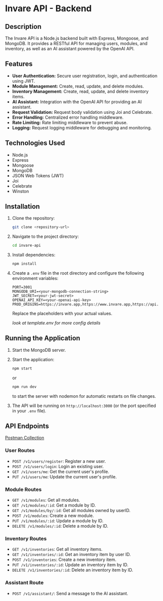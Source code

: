 # Invare API - Backend

## Description

The Invare API is a Node.js backend built with Express, Mongoose, and MongoDB. It provides a RESTful API for managing users, modules, and inventory, as well as an AI assistant powered by the OpenAI API.

## Features

- **User Authentication:** Secure user registration, login, and authentication using JWT.
- **Module Management:** Create, read, update, and delete modules.
- **Inventory Management:** Create, read, update, and delete inventory items.
- **AI Assistant:** Integration with the OpenAI API for providing an AI assistant.
- **Request Validation:** Request body validation using Joi and Celebrate.
- **Error Handling:** Centralized error handling middleware.
- **Rate Limiting:** Rate limiting middleware to prevent abuse.
- **Logging:** Request logging middleware for debugging and monitoring.

## Technologies Used

- Node.js
- Express
- Mongoose
- MongoDB
- JSON Web Tokens (JWT)
- Joi
- Celebrate
- Winston

## Installation

1.  Clone the repository:

    ```bash
    git clone <repository-url>
    ```

2.  Navigate to the project directory:

    ```bash
    cd invare-api
    ```

3.  Install dependencies:

    ```bash
    npm install
    ```

4.  Create a `.env` file in the root directory and configure the following environment variables:

    ```
    PORT=3001
    MONGODB_URI=<your-mongodb-connection-string>
    JWT_SECRET=<your-jwt-secret>
    OPENAI_API_KEY=<your-openai-api-key>
    PROD_ORIGINS=https://invare.app,https://www.invare.app,https://api.invare.app

    ```

    Replace the placeholders with your actual values.

    _look at template.env for more config details_

## Running the Application

1.  Start the MongoDB server.

2.  Start the application:

    ```bash
    npm start
    ```

    or

    ```bash
    npm run dev
    ```

    to start the server with nodemon for automatic restarts on file changes.

3.  The API will be running on `http://localhost:3000` (or the port specified in your `.env` file).

## API Endpoints

[Postman Collection](https://willmarl-5644054.postman.co/workspace/William-Marlette's-Workspace~1700bca8-bcde-4108-86e7-b217ae628eba/collection/47471224-21881ad8-9fb1-490d-9096-c73f027a8465?action=share&creator=47471224)

### User Routes

- `POST /v1/users/register`: Register a new user.
- `POST /v1/users/login`: Login an existing user.
- `GET /v1/users/me`: Get the current user's profile.
- `PUT /v1/users/me`: Update the current user's profile.

### Module Routes

- `GET /v1/modules`: Get all modules.
- `GET /v1/modules/:id`: Get a module by ID.
- `GET /v1/modules/by/:id`: Get all modules owned by userID.
- `POST /v1/modules`: Create a new module.
- `PUT /v1/modules/:id`: Update a module by ID.
- `DELETE /v1/modules/:id`: Delete a module by ID.

### Inventory Routes

- `GET /v1/inventories`: Get all inventory items.
- `GET /v1/inventories/:id`: Get an inventory item by user ID.
- `POST /v1/inventories`: Create a new inventory item.
- `PUT /v1/inventories/:id`: Update an inventory item by ID.
- `DELETE /v1/inventories/:id`: Delete an inventory item by ID.

### Assistant Route

- `POST /v1/assistant/`: Send a message to the AI assistant.
